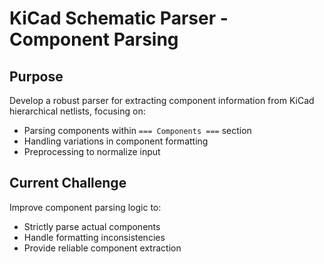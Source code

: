 # KiCad Schematic Parser - Component Parsing

## Purpose
Develop a robust parser for extracting component information from KiCad hierarchical netlists, focusing on:
- Parsing components within `=== Components ===` section
- Handling variations in component formatting
- Preprocessing to normalize input

## Current Challenge
Improve component parsing logic to:
- Strictly parse actual components
- Handle formatting inconsistencies
- Provide reliable component extraction
